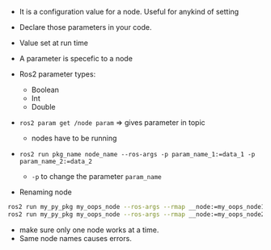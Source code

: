 * It is a configuration value for a node. Useful for anykind of setting
* Declare those parameters in your code.
* Value set at run time
* A parameter is specefic to a node
* Ros2 parameter types:
    * Boolean
    * Int
    * Double

* `ros2 param get /node param` => gives parameter in topic
    * nodes have to be running

* `ros2 run pkg_name node_name --ros-args -p param_name_1:=data_1 -p param_name_2:=data_2`
    * `-p` to change the parameter `param_name`

* Renaming node

```bash
ros2 run my_py_pkg my_oops_node --ros-args --rmap __node:=my_oops_node1
ros2 run my_py_pkg my_oops_node --ros-args --rmap __node:=my_oops_node2
```

* make sure only one node works at a time. 
* Same node names causes errors.